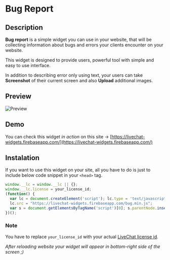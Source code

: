 ﻿# Bug Report

## Description
  
**Bug report** is a simple widget you can use in your website, that will be collecting information about bugs and errors your clients encounter on your website.

This widget is designed to provide users, powerful tool with simple and easy to use interface.

In addition to describing error only using text, your users can take **Screenshot** of their current screen and also **Upload** additional images.


## Preview

![Preview](https://raw.githubusercontent.com/livechat/sample-apps/master/livechat-widgets/bug_preview.png)

## Demo

You can check this widget *in action* on this site ->  [https://livechat-widgets.firebaseapp.com/](https://livechat-widgets.firebaseapp.com/)

## Instalation

If you want to use this widget on your site, all you have to do is just to include below code snippet in your `<head>` tag.

```js
window.__lc = window.__lc || {};  
window.__lc.license = your_license_id;  
(function() {  
  var lc = document.createElement('script'); lc.type = 'text/javascript'; lc.async = true;  
  lc.src = "https://livechat-widgets.firebaseapp.com/bug.min.js";  
  var s = document.getElementsByTagName('script')[0]; s.parentNode.insertBefore(lc, s);  
})();
```
### Note
You have to replace `your_license_id` with your actual [LiveChat license id](https://my.livechatinc.com/settings/code).

*After reloading website your widget will appear in bottom-right side of the screen ;)*


